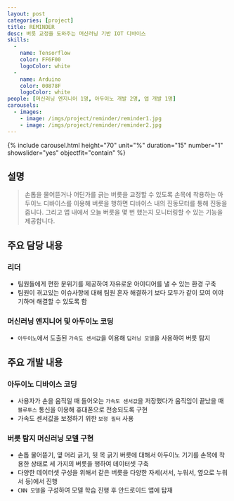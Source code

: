 ```yaml
---
layout: post
categories: [project]
title: REMINDER
desc: 버릇 교정을 도와주는 머신러닝 기반 IOT 디바이스
skills:
  -
    name: Tensorflow
    color: FF6F00
    logoColor: white
  -
    name: Arduino
    color: 00878F
    logoColor: white
people: [머신러닝 엔지니어 1명, 아두이노 개발 2명, 앱 개발 1명]
carousels:
  - images: 
    - image: /imgs/project/reminder/reminder1.jpg
    - image: /imgs/project/reminder/reminder2.jpg
---
```


{% include carousel.html height="70" unit="%" duration="15" number="1" showslider="yes" objectfit="contain" %}

## 설명
> 손톱을 물어뜯거나 어딘가를 긁는 버릇을 교정할 수 있도록 손목에 착용하는 아두이노 디바이스를 이용해 버릇을 행하면 디바이스 내의 진동모터를 통해 진동을 줍니다. 그리고 앱 내에서 오늘 버릇을 몇 번 했는지 모니터링할 수 있는 기능을 제공합니다.

## 주요 담당 내용
### 리더
* 팀원들에게 편한 분위기를 제공하여 자유로운 아이디어를 낼 수 있는 환경 구축
* 팀원이 겪고있는 이슈사항에 대해 팀원 혼자 해결하기 보다 모두가 같이 모여 이야기하며 해결할 수 있도록 함

### 머신러닝 엔지니어 및 아두이노 코딩
* `아두이노`에서 도출된 `가속도 센서값`을 이용해 `딥러닝 모델`을 사용하여 버릇 탐지

## 주요 개발 내용
### 아두이노 디바이스 코딩
* 사용자가 손을 움직일 때 들어오는 `가속도 센서값`을 저장했다가 움직임이 끝났을 때 `블루투스` 통신을 이용해 휴대폰으로 전송되도록 구현
* 가속도 센서값을 보정하기 위한 `보정 필터` 사용

### 버릇 탐지 머신러닝 모델 구현
* 손톱 물어뜯기, 옆 머리 긁기, 뒷 목 긁기 버릇에 대해서 아두이노 기기를 손목에 착용한 상태로 세 가지의 버릇을 행하여 데이터셋 구축
* 다양한 데이터셋 구성을 위해서 같은 버릇을 다양한 자세(서서, 누워서, 옆으로 누워서 등)에서 진행
* `CNN 모델`을 구성하여 모델 학습 진행 후 안드로이드 앱에 탑재